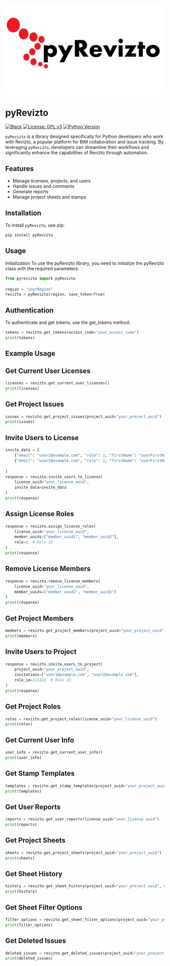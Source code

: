 ![alt text](https://github.com/umarkhalid007/pyRevizto/blob/main/pyRevizto.png?raw=true)
# pyRevizto

[![Black](https://img.shields.io/badge/code%20style-black-000000.svg)](https://github.com/psf/black)
[![License: GPL v3](https://img.shields.io/badge/License-GPLv3-blue.svg)](https://www.gnu.org/licenses/gpl-3.0)
[![Python Version](https://img.shields.io/badge/python-3.6%2B-blue.svg)](https://www.python.org/downloads/)

`pyRevizto` is a library designed specifically for Python developers who work with Revizto, a popular platform for BIM collaboration and issue tracking. By leveraging `pyRevizto`, developers can streamline their workflows and significantly enhance the capabilities of Revizto through automation.

## Features

- Manage licenses, projects, and users
- Handle issues and comments
- Generate reports
- Manage project sheets and stamps

## Installation

To install `pyRevizto`, use pip:

```sh
pip install pyRevizto
```

## Usage

Initialization
To use the pyRevizto library, you need to initialize the pyRevizto class with the required parameters:

```python
from pyrevizto import pyRevizto

region = "yourRegion"
revizto = pyRevizto(region, save_token=True)

```

## Authentication
To authenticate and get tokens, use the get_tokens method:

```python
tokens = revizto.get_tokens(access_code="your_access_code")
print(tokens)
```

## Example Usage

## Get Current User Licenses

```python
licenses = revizto.get_current_user_licenses()
print(licenses)
```

## Get Project Issues


```python
issues = revizto.get_project_issues(project_uuid="your_project_uuid")
print(issues)
```

## Invite Users to License

```python
invite_data = [
    {"email": "user1@example.com", "role": 2, "firstName": "userFirstName1", "lastName": "userLastName1", "company":"companyName"},
    {"email": "user2@example.com", "role": 2, "firstName": "userFirstName2", "lastName": "userLastName2", "company":"companyName"},

]
response = revizto.invite_users_to_license(
    license_uuid="your_license_uuid",
    invite_data=invite_data
)
print(response)
```

## Assign License Roles

```python
response = revizto.assign_license_roles(
    license_uuid="your_license_uuid",
    member_uuids=["member_uuid1", "member_uuid2"],
    role=2  # Role ID
)
print(response)
```

## Remove License Members

```python
response = revizto.remove_license_members(
    license_uuid="your_license_uuid",
    member_uuids=["member_uuid1", "member_uuid2"]
)
print(response)
```

## Get Project Members

```python
members = revizto.get_project_members(project_uuid="your_project_uuid")
print(members)
```

## Invite Users to Project


```python
response = revizto.invite_users_to_project(
    project_uuid="your_project_uuid",
    invitations=["user1@example.com", "user2@example.com"],
    role_id=111222  # Role ID
)
print(response)
```

## Get Project Roles

```python
roles = revizto.get_project_roles(license_uuid="your_license_uuid")
print(roles)
```

## Get Current User Info

```python
user_info = revizto.get_current_user_info()
print(user_info)
```

## Get Stamp Templates

```python
templates = revizto.get_stamp_templates(project_uuid="your_project_uuid")
print(templates)
```

## Get User Reports

```python
reports = revizto.get_user_reports(license_uuid="your_license_uuid")
print(reports)
```

## Get Project Sheets

```python
sheets = revizto.get_project_sheets(project_uuid="your_project_uuid")
print(sheets)
```

## Get Sheet History

```python
history = revizto.get_sheet_history(project_uuid="your_project_uuid", sheet_uuid="your_sheet_uuid")
print(history)
```

## Get Sheet Filter Options

```python
filter_options = revizto.get_sheet_filter_options(project_uuid="your_project_uuid")
print(filter_options)
```

## Get Deleted Issues

```python
deleted_issues = revizto.get_deleted_issues(project_uuid="your_project_uuid")
print(deleted_issues)
```
